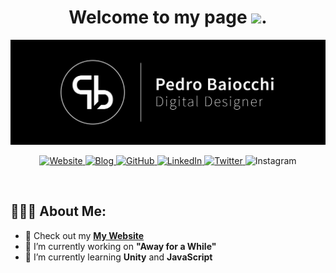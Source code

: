 <h1 align="center">Welcome to my page
  <img src="https://steamuserimages-a.akamaihd.net/ugc/919162814702621082/4DDBE5B38A3ABE0C8BC2C4774C2710C329B1C689/" width="50px">.
</h1>

<div align="center">
  <img src ="/banner.jpg" />
 </div>

<p align="center">
  <a href="https://designpbs.github.io/" target="_blank">
    <img alt="Website" src="https://img.shields.io/badge/design.pbs-9146FF.svg?&style=for-the-badge&logo=appveyor&logoColor=white" height="30px" />
  </a>
  <a href="https://designpbs.github.io/blog" target="_blank">
    <img alt="Blog" src="https://img.shields.io/badge/Blog-0A0A0A?style=for-the-badge&logo=dev.to&logoColor=white"  height="30px"/>
  </a>
  <a href="https://designpbs.github.io/" target="_blank">
    <img alt="GitHub" src="https://img.shields.io/badge/GitHub-100000?style=for-the-badge&logo=github&logoColor=white" height="30px">
  </a>
  <a href="https://www.linkedin.com/in/pedro-baiocchi/" target="_blank">
    <img alt="LinkedIn" src="https://img.shields.io/badge/linkedin-%230077B5.svg?&style=for-the-badge&logo=linkedin&logoColor=white"  height="30px"/>
  </a>
  <a href="https://twitter.com/design_pbs" target="_blank">
    <img alt="Twitter" src="https://img.shields.io/badge/twitter-%231DA1F2.svg?&style=for-the-badge&logo=twitter&logoColor=white"  height="30px"/>
  </a
  <a href="https://www.instagram.com/design.pbs/" target="_blank">
    <img alt="Instagram" src="https://img.shields.io/badge/Instagram-E4405F?style=for-the-badge&logo=instagram&logoColor=white"  height="30px"/>
  </a>
</p>

<br/>

## 👨🏻‍💻 About Me:

- 💎 Check out my **[My Website](https://designpbs.github.io/)**
- 🔭 I’m currently working on **"Away for a While"**
- 🌱 I’m currently learning **Unity** and **JavaScript**
<!--
- 👯 I’m looking to collaborate on ...
- 🤔 I’m looking for help with ...
- 💬 Ask me about ...
- 📫 How to reach me: ...
-->
